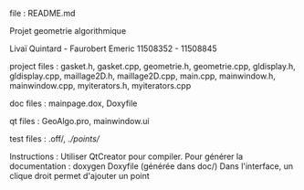 file : README.md

Projet geometrie algorithmique

Livaï Quintard - Faurobert Emeric
11508352 - 11508845


project files : gasket.h, gasket.cpp, geometrie.h, geometrie.cpp, gldisplay.h, gldisplay.cpp, 
                maillage2D.h, maillage2D.cpp, main.cpp, mainwindow.h, mainwindow.cpp, myiterators.h, 
                myiterators.cpp

doc files : mainpage.dox, Doxyfile

qt files : GeoAlgo.pro, mainwindow.ui

test files : .off/*, ./points/*


Instructions : Utiliser QtCreator pour compiler.
               Pour générer la documentation : doxygen Doxyfile (générée dans doc/)
               Dans l'interface, un clique droit permet d'ajouter un point

